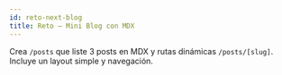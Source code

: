 ```yaml
---
id: reto-next-blog
title: Reto — Mini Blog con MDX
---
```


Crea `/posts` que liste 3 posts en MDX y rutas dinámicas `/posts/[slug]`. Incluye un layout simple y navegación.

